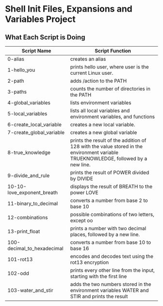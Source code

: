 # Shell Init Files, Expansions and Variables Project
## What Each Script is Doing

|Script Name       | Script Function     |
|----------------- |---------------------|
|0-alias    |creates an alias|
|1-hello_you |prints hello user, where user is the current Linux user.|
|2-path       |adds /action to the PATH|
|3-paths        |counts the number of directories in the PATH|
|4-global_variables|lists environment variables|
|5-local_variables     |lists all local variables and environment variables, and functions|
|6-create_local_variable      |creates a new local variable.|
|7-create_global_variable            |creates a new global variable|
|8-true_knowledge       |prints the result of the addition of 128 with the value stored in the environment variable TRUEKNOWLEDGE, followed by a new line.|
|9-divide_and_rule|prints the result of POWER divided by DIVIDE|
|10-10-love_exponent_breath|displays the result of BREATH to the power LOVE|
|11-binary_to_decimal|converts a number from base 2 to base 10|
|12-combinations|possible combinations of two letters, except oo|
|13-print_float|prints a number with two decimal places, followed by a new line.|
|100-decimal_to_hexadecimal|converts a number from base 10 to base 16|
|101-rot13|encodes and decodes text using the rot13 encryption|
|102-odd|prints every other line from the input, starting with the first line|
|103-water_and_stir|adds the two numbers stored in the environment variables WATER and STIR and prints the result|
